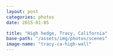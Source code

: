 ```yaml
---
layout: post
categories: photos
date: 2015-01-05

title: "High hedge, Tracy, California"
base-path: "/assets/img/photos/scenes"
image-name: "tracy-ca-high-wall"
---
```

